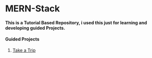 # MERN-Stack
#### This is a Tutorial Based Repository, i used this just for learning and developing guided Projects.

#### Guided Projects
1. [Take a Trip](https://take-a-trip-mwl451.web.app/)
